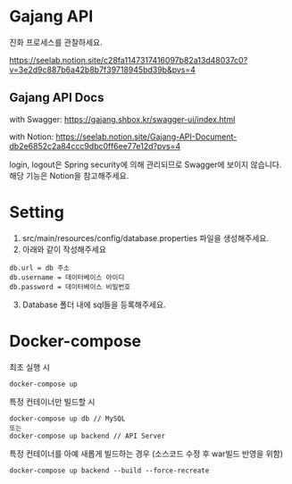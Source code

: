 # Gajang API
진화 프로세스를 관찰하세요.


https://seelab.notion.site/c28fa1147317416097b82a13d48037c0?v=3e2d9c887b6a42b8b7f39718945bd39b&pvs=4

## Gajang API Docs
with Swagger:
https://gajang.shbox.kr/swagger-ui/index.html

with Notion: 
https://seelab.notion.site/Gajang-API-Document-db2e6852c2a84ccc9dbc0ff6ee77e12d?pvs=4

login, logout은 Spring security에 의해 관리되므로 Swagger에 보이지 않습니다. 해당 기능은 Notion을 참고해주세요.

# Setting
1. src/main/resources/config/database.properties 파일을 생성해주세요.
2. 아래와 같이 작성해주세요
```properties
db.url = db 주소
db.username = 데이터베이스 아이디
db.password = 데이터베이스 비밀번호
```
3. Database 폴더 내에 sql들을 등록해주세요.
# Docker-compose
최초 실행 시
``` shell
docker-compose up
```

특정 컨테이너만 빌드할 시
```shell
docker-compose up db // MySQL
또는
docker-compose up backend // API Server
```

특정 컨테이너를 아예 새롭게 빌드하는 경우 (소스코드 수정 후 war빌드 반영을 위함)
```shell
docker-compose up backend --build --force-recreate
```
